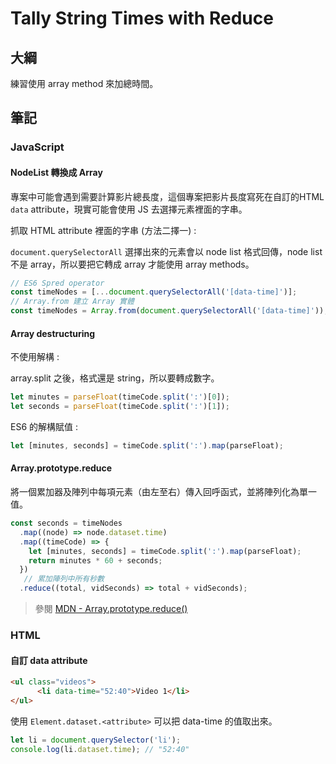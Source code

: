 # Tally String Times with Reduce

## 大綱

練習使用 array method 來加總時間。

## 筆記

### JavaScript

#### **NodeList 轉換成 Array**

專案中可能會遇到需要計算影片總長度，這個專案把影片長度寫死在自訂的HTML `data` attribute，現實可能會使用 JS 去選擇元素裡面的字串。

抓取 HTML attribute 裡面的字串 (方法二擇一) :

`document.querySelectorAll` 選擇出來的元素會以 node list 格式回傳，node list 不是 array，所以要把它轉成 array 才能使用 array methods。

```javascript
// ES6 Spred operator
const timeNodes = [...document.querySelectorAll('[data-time]')];
// Array.from 建立 Array 實體
const timeNodes = Array.from(document.querySelectorAll('[data-time]'));
```

#### **Array destructuring**

不使用解構 :

array.split 之後，格式還是 string，所以要轉成數字。 

```javascript
let minutes = parseFloat(timeCode.split(':')[0]);
let seconds = parseFloat(timeCode.split(':')[1]);
```

ES6 的解構賦值 :

```javascript
let [minutes, seconds] = timeCode.split(':').map(parseFloat);
```

#### **Array.prototype.reduce**

將一個累加器及陣列中每項元素（由左至右）傳入回呼函式，並將陣列化為單一值。

```javascript
const seconds = timeNodes
  .map((node) => node.dataset.time)
  .map((timeCode) => {
    let [minutes, seconds] = timeCode.split(':').map(parseFloat);
    return minutes * 60 + seconds;
  })
   // 累加陣列中所有秒數
  .reduce((total, vidSeconds) => total + vidSeconds);
```



> 參閱 [MDN - Array.prototype.reduce()](https://developer.mozilla.org/en-US/docs/Web/JavaScript/Reference/Global_Objects/Array/Reduce)

### HTML

#### 自訂 data attribute

```html
<ul class="videos">
      <li data-time="52:40">Video 1</li>
</ul>
```

使用 `Element.dataset.<attribute>` 可以把 data-time 的值取出來。

```javascript
let li = document.querySelector('li');
console.log(li.dataset.time); // "52:40"
```



